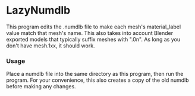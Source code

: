 # LazyNumdlb

This program edits the .numdlb file to make each mesh's material\_label value match that mesh's name. This also takes into account Blender exported models that typically suffix meshes with ".0n". As long as you don't have mesh.1xx, it should work.

### Usage

Place a numdlb file into the same directory as this program, then run the program. For your convenience, this also creates a copy of the old numdlb before making any changes.
